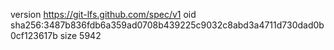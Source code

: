 version https://git-lfs.github.com/spec/v1
oid sha256:3487b836fdb6a359ad0708b439225c9032c8abd3a4711d730dad0b0cf123617b
size 5942
